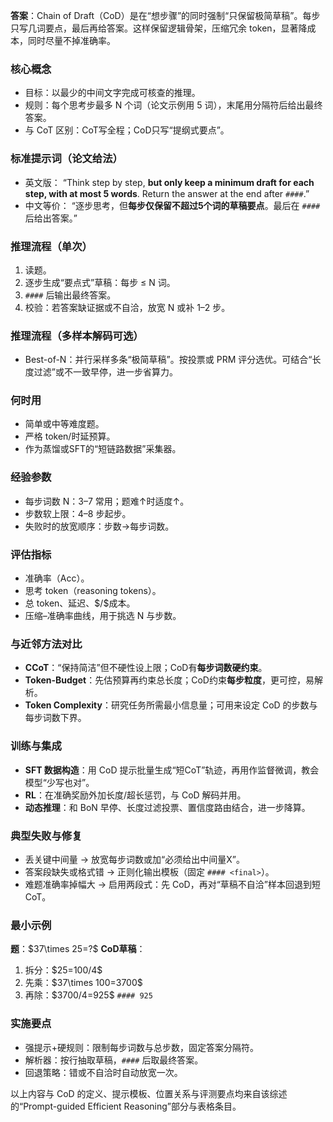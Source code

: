 **答案**：Chain of Draft（CoD）是在“想步骤”的同时强制“只保留极简草稿”。每步只写几词要点，最后再给答案。这样保留逻辑骨架，压缩冗余 token，显著降成本，同时尽量不掉准确率。

### 核心概念

* 目标：以最少的中间文字完成可核查的推理。
* 规则：每个思考步最多 N 个词（论文示例用 5 词），末尾用分隔符后给出最终答案。
* 与 CoT 区别：CoT写全程；CoD只写“提纲式要点”。

### 标准提示词（论文给法）

* 英文版：
  “Think step by step, **but only keep a minimum draft for each step, with at most 5 words**. Return the answer at the end after `####`.”&#x20;
* 中文等价：
  “逐步思考，但**每步仅保留不超过5个词的草稿要点**。最后在 `####` 后给出答案。”

### 推理流程（单次）

1. 读题。
2. 逐步生成“要点式”草稿：每步 ≤ N 词。
3. `####` 后输出最终答案。
4. 校验：若答案缺证据或不自洽，放宽 N 或补 1–2 步。

### 推理流程（多样本解码可选）

* Best-of-N：并行采样多条“极简草稿”。按投票或 PRM 评分选优。可结合“长度过滤”或不一致早停，进一步省算力。

### 何时用

* 简单或中等难度题。
* 严格 token/时延预算。
* 作为蒸馏或SFT的“短链路数据”采集器。

### 经验参数

* 每步词数 N：3–7 常用；题难↑时适度↑。
* 步数软上限：4–8 步起步。
* 失败时的放宽顺序：步数→每步词数。

### 评估指标

* 准确率（Acc）。
* 思考 token（reasoning tokens）。
* 总 token、延迟、\$/\$成本。
* 压缩–准确率曲线，用于挑选 N 与步数。

### 与近邻方法对比

* **CCoT**：“保持简洁”但不硬性设上限；CoD有**每步词数硬约束**。
* **Token-Budget**：先估预算再约束总长度；CoD约束**每步粒度**，更可控，易解析。
* **Token Complexity**：研究任务所需最小信息量；可用来设定 CoD 的步数与每步词数下界。

### 训练与集成

* **SFT 数据构造**：用 CoD 提示批量生成“短CoT”轨迹，再用作监督微调，教会模型“少写也对”。
* **RL**：在准确奖励外加长度/超长惩罚，与 CoD 解码并用。
* **动态推理**：和 BoN 早停、长度过滤投票、置信度路由结合，进一步降算。

### 典型失败与修复

* 丢关键中间量 → 放宽每步词数或加“必须给出中间量X”。
* 答案段缺失或格式错 → 正则化输出模板（固定 `#### <final>`）。
* 难题准确率掉幅大 → 启用两段式：先 CoD，再对“草稿不自洽”样本回退到短CoT。

### 最小示例

**题**：\$37\times 25=?\$
**CoD草稿**：

1. 拆分：\$25=100/4\$
2. 先乘：\$37\times 100=3700\$
3. 再除：\$3700/4=925\$
   `#### 925`

### 实施要点

* 强提示+硬规则：限制每步词数与总步数，固定答案分隔符。
* 解析器：按行抽取草稿，`####` 后取最终答案。
* 回退策略：错或不自洽时自动放宽一次。

以上内容与 CoD 的定义、提示模板、位置关系与评测要点均来自该综述的“Prompt-guided Efficient Reasoning”部分与表格条目。
